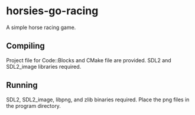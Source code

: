 # horsies-go-racing
A simple horse racing game.

## Compiling
Project file for Code::Blocks and CMake file are provided. SDL2 and SDL2\_image libraries required.

## Running
SDL2, SDL2\_image, libpng, and zlib binaries required. Place the png files in the program directory.